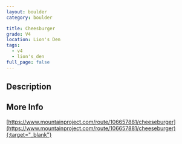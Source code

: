 ```yaml
---
layout: boulder
category: boulder

title: Cheesburger
grade: V4
location: Lion's Den
tags:
  - v4
  - lion's_den
full_page: false
---
```


## Description


## More Info
[https://www.mountainproject.com/route/106657881/cheeseburger](https://www.mountainproject.com/route/106657881/cheeseburger){:target="_blank"}
